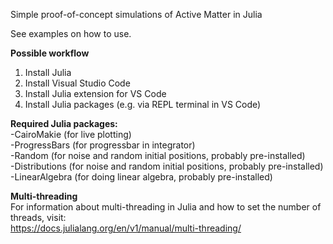 Simple proof-of-concept simulations of Active Matter in Julia  

See examples on how to use.  

**Possible workflow**  
1) Install Julia  
2) Install Visual Studio Code  
3) Install Julia extension for VS Code
4) Install Julia packages (e.g. via REPL terminal in VS Code) 


**Required Julia packages:**  
-CairoMakie (for live plotting)  
-ProgressBars (for progressbar in integrator)  
-Random (for noise and random initial positions, probably pre-installed)  
-Distributions (for noise and random initial positions, probably pre-installed)  
-LinearAlgebra (for doing linear algebra, probably pre-installed)  

**Multi-threading**  
For information about multi-threading in Julia and how to set the number of threads, visit:  
https://docs.julialang.org/en/v1/manual/multi-threading/  


